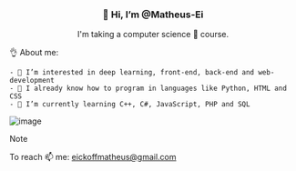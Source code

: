 <div align="center">
<h3>👋 Hi, I’m @Matheus-Ei</h3>
<p>I'm taking a computer science 🤖 course.</p>
</div>

<p>👌 About me:</p>

    - 👀 I’m interested in deep learning, front-end, back-end and web-development
    - 🧨 I already know how to program in languages ​​like Python, HTML and CSS
    - 🌱 I’m currently learning C++, C#, JavaScript, PHP and SQL

![image](https://github.com/Matheus-Ei/Matheus-Ei/assets/127603510/f1fe0e15-845d-4d4a-baae-712fe3fd16ce)

> [!NOTE]
> To reach 📫 me:
> eickoffmatheus@gmail.com
